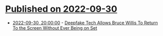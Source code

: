 # [Published on 2022-09-30](index.md)

* [2022-09-30, 20:00:00](https://tech.slashdot.org/story/22/09/30/1949226/deepfake-tech-allows-bruce-willis-to-return-to-the-screen-without-ever-being-on-set?utm_source=rss1.0mainlinkanon&utm_medium=feed) - [Deepfake Tech Allows Bruce Willis To Return To the Screen Without Ever Being on Set](https://tech.slashdot.org/story/22/09/30/1949226/deepfake-tech-allows-bruce-willis-to-return-to-the-screen-without-ever-being-on-set?utm_source=rss1.0mainlinkanon&utm_medium=feed)
